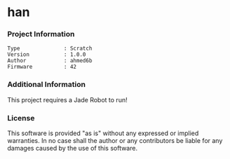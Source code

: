 han
================



### Project Information
```
Type              : Scratch
Version           : 1.0.0
Author            : ahmed6b
Firmware          : 42
```

### Additional Information
This project requires a Jade Robot to run!

### License
This software is provided "as is" without any expressed or implied warranties.  In no case shall the author or any contributors be liable for any damages caused by the use of this software.

